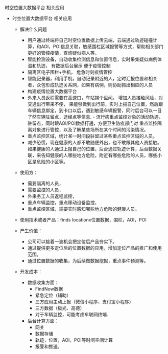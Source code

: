 
时空位置大数据平台 相关应用

-	时空位置大数据平台 相关应用
	-  解决什么问题
	    - 用户通过终端将自己时空位置数据上传云端，云端通过轨迹碰撞计算，和AOI，POI信息关联，敏感围栏区域报警等方式，帮助相关部门更好的管控疫情，查询疑似病人等。
	    - 智能检测设备，自动收集检测信息和位置信息，实时采集疑似病例体温和轨迹， 有数据后台展示 便于疫情控制
	    - 隔离区电子围栏+手机， 危急时刻疫情管控
	    - 智能记录器，利用手机，自动记录附近的人，定时汇报位置和相关者，众包形成轨迹关系网，如果有病例，则协助抓出相应的人员
	    - 构建疫情位置大数据平台   
	    - 外来人员返程需要在高速口，车站挨个盘问。 增加人员接触风险，对交通出行带来不便， 果能够做到出行前，实时上报自己位置，然后跟车辆信息绑定，到卡口以后，遇到敏感车辆报警，同时后台可以一目了然车辆驻留点，途经点等信息.		- 流行病重点监控对象的活动轨迹，驻留点，同时跟AOI/POI数据打通，方便卫生防疫部门对 重点监控隔离对象进行管控，以及了解某些场所在某个时间的污染情况。									
	    -  重点监控区域，统计某一时间段驻留过某些重点监控区域的人员。
	    -  减少恐慌，现在健康的人都不敢随便外出，也不敢跟其他人员接触。如果健康的人通过上报自己的位置，后台通过轨迹计算，后台数据关联，来告知健康的人哪些地方危险，附近有哪些危险的人员，哪些小区是危险的小区等。
	- 使用方：
	    - 需要隔离的人员，
	    - 需要监控的人员，
	    - 外来务工人员返程监控，
	    - 重点车辆监控，重点移动设备监控，
		- 重点监控区域，需要实时感知哪些地方危险的健康人员。   
	 
	-	使用技术或者产品：finds locationx位置数据，围栏，AOI，POI
	- 产生价值：
		- 公司可以接着一波机会把定位后产品夯实下。 
		- 通过提供更多定位后的位置数据的应用，增加定位产品的推广和使用范围。
		- 通过位置数据的收集，为后续做数据挖掘，重点事件预测等。
	 
	- 开发成本：
		- 数据收集方面：
			-	FindNow数据
			-	紧急定位（辅助）
			-	三方应用主动上报（微信小程序、支付宝小程序）
			-	三方数据（极光、高德）
			-  对于车辆监控，可能考虑车联网终端.
		- 后台计算方面： 
			-	网关
			-	数据存储
			-	轨迹，位置，AOI，POI等时间空间计算
			-	报警和推送。	
		
		